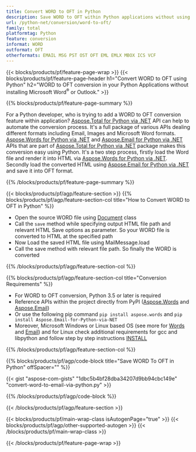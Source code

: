 ```yaml
---
title: Convert WORD to OFT in Python
description: Save WORD to OFT within Python applications without using Microsoft Word or Outlook
url: /python-net/conversion/word-to-oft/
family: total
platformtag: Python
feature: conversion
informat: WORD
outformat: OFT
otherformats: EMAIL MSG PST OST OFT EML EMLX MBOX ICS VCF
---
```

{{< blocks/products/pf/feature-page-wrap >}}
{{< blocks/products/pf/feature-page-header h1="Convert WORD to OFT using Python" h2="WORD to OFT conversion in your Python Applications without installing Microsoft Word<sup>&reg;</sup> or Outlook." >}}

{{% blocks/products/pf/feature-page-summary %}}

For a Python developer, who is trying to add a WORD to OFT conversion feature within application? [Aspose.Total for Python via .NET](https://products.aspose.com/total/python-net/) API can help to automate the conversion process. It's a full package of various APIs dealing different formats including Email, Images and Microsoft Word formats. [Aspose.Words for Python via .NET](https://products.aspose.com/words/python-net/) and [Aspose.Email for Python via .NET](https://products.aspose.com/email/python-net/) APIs that are part of [Aspose.Total for Python via .NET](https://products.aspose.com/total/python-net/) package makes this conversion easy using Python. It's a two step process, firstly load the Word file and render it into HTML via [Aspose.Words for Python via .NET](https://products.aspose.com/words/python-net/). Secondly load the converted HTML using [Aspose.Email for Python via .NET](https://products.aspose.com/email/python-net/) and save it into OFT format.

{{% /blocks/products/pf/feature-page-summary %}}

{{< blocks/products/pf/agp/feature-section >}}
{{% blocks/products/pf/agp/feature-section-col title="How to Convert WORD to OFT in Python" %}}

- Open the source WORD file using [Document](https://reference.aspose.com/words/python-net/aspose.words/document/) class
- Call the `save` method while specifying output HTML file path and relevant HTML Save options as parameter. So your WORD file is converted to HTML at the specified path
- Now Load the saved HTML file using MailMessage.load
- Call the save method with relevant file path. So finally the WORD is converted

{{% /blocks/products/pf/agp/feature-section-col %}}

{{% blocks/products/pf/agp/feature-section-col title="Conversion Requirements" %}}

- For WORD to OFT conversion, Python 3.5 or later is required
- Reference APIs within the project directly from PyPI ([Aspose.Words](https://pypi.org/project/aspose-words/) and [Aspose.Email](https://pypi.org/project/Aspose.Email-for-Python-via-NET/))
- Or use the following pip command ```pip install aspose.words``` and ```pip install Aspose.Email-for-Python-via-NET``` 
- Moreover, Microsoft Windows or Linux based OS (see more for [Words](https://docs.aspose.com/words/python-net/system-requirements/) and [Email](https://docs.aspose.com/email/python-net/system-requirements/)) and for Linux check additional requirements for gcc and libpython and follow step by step instructions [INSTALL](https://docs.aspose.com/words/python-net/installation/)
 

{{% /blocks/products/pf/agp/feature-section-col %}}

{{% blocks/products/pf/agp/code-block title="Save WORD To OFT in Python" offSpacer="" %}}

{{< gist "aspose-com-gists" "1dbc5b4bf28dba34207d9bb94cbc149e" "convert-word-to-email-via-python.py" >}}

{{% /blocks/products/pf/agp/code-block %}}

{{< /blocks/products/pf/agp/feature-section >}}

{{< blocks/products/pf/main-wrap-class isAutogenPage="true" >}}
{{< blocks/products/pf/agp/other-supported-autogen >}}
{{< /blocks/products/pf/main-wrap-class >}}

{{< /blocks/products/pf/feature-page-wrap >}}